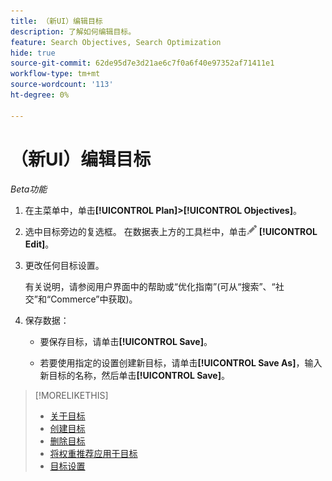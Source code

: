 ```yaml
---
title: （新UI）编辑目标
description: 了解如何编辑目标。
feature: Search Objectives, Search Optimization
hide: true
source-git-commit: 62de95d7e3d21ae6c7f0a6f40e97352af71411e1
workflow-type: tm+mt
source-wordcount: '113'
ht-degree: 0%

---
```


# （新UI）编辑目标

*Beta功能*

1. 在主菜单中，单击&#x200B;**[!UICONTROL Plan]>[!UICONTROL Objectives]**。

1. 选中目标旁边的复选框。 在数据表上方的工具栏中，单击![编辑](/help/search-social-commerce/assets/edit.png "编辑") **[!UICONTROL Edit]**。

1. 更改任何目标设置。

   有关说明，请参阅用户界面中的帮助或“优化指南”(可从“搜索”、“社交”和“Commerce”中获取)。

1. 保存数据：

   * 要保存目标，请单击&#x200B;**[!UICONTROL Save]**。

   * 若要使用指定的设置创建新目标，请单击&#x200B;**[!UICONTROL Save As]**，输入新目标的名称，然后单击&#x200B;**[!UICONTROL Save]**。

>[!MORELIKETHIS]
>
>* [关于目标](objective-about.md)
>* [创建目标](objective-create.md)
>* [删除目标](objective-delete.md)
>* [将权重推荐应用于目标](objective-apply-weight-recommendations.md)
>* [目标设置](objective-settings.md)
